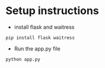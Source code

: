 # Setup instructions
- install flask and waitress
```
pip install flask waitress
```
- Run the app.py file 
```
python app.py
```